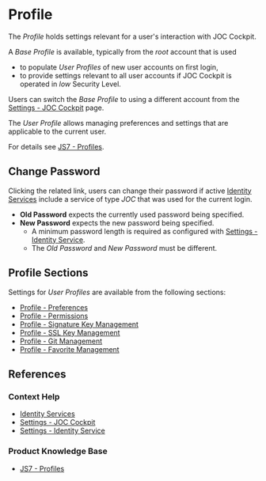 # Profile

The *Profile* holds settings relevant for a user's interaction with JOC Cockpit.

A *Base Profile* is available, typically from the *root* account that is used

- to populate *User Profiles* of new user accounts on first login,
- to provide settings relevant to all user accounts if JOC Cockpit is operated in *low* Security Level.

Users can switch the *Base Profile* to using a different account from the [Settings - JOC Cockpit](/settings-joc) page.

The *User Profile* allows managing preferences and settings that are applicable to the current user.

For details see [JS7 - Profiles](https://kb.sos-berlin.com/display/JS7/JS7+-+Profiles).

## Change Password

Clicking the related link, users can change their password if active [Identity Services](/identity-services) include a service of type *JOC* that was used for the current login.

- **Old Password** expects the currently used password being specified.
- **New Password** expects the new password being specified.
    - A minimum password length is required as configured with [Settings - Identity Service](/settings-identity-service).
    - The *Old Password* and *New Password* must be different.

## Profile Sections

Settings for *User Profiles* are available from the following sections:

- [Profile - Preferences](/profile-preferences)
- [Profile - Permissions](/profile-permissions)
- [Profile - Signature Key Management](/profile-signature-key-management)
- [Profile - SSL Key Management](/profile-ssl-key-management)
- [Profile - Git Management](/profile-git-management)
- [Profile - Favorite Management](/profile-favorite-management)

## References

### Context Help

- [Identity Services](/identity-services)
- [Settings - JOC Cockpit](/settings-joc)
- [Settings - Identity Service](/settings-identity-service)

### Product Knowledge Base

- [JS7 - Profiles](https://kb.sos-berlin.com/display/JS7/JS7+-+Profiles)
